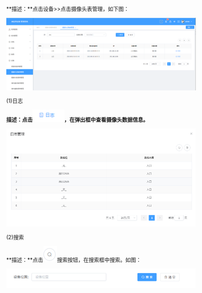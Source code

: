 **描述：**点击设备\>\>点击摄像头表管理，如下图：

![](/media/17cf5baa782514f5b18245a9e36629b1.png)

(1)日志

**描述：点击**![](/media/e800b58c2ab51da3ae36a124199bfef7.png)**，在弹出框中查看摄像头数据信息。**

![](/media/ddff672221d531a9de03081605ef2f80.png)

(2)搜索

**描述：**点击![](/media/0640ee7b1c2945d32bde1f4190a580de.png)搜索按钮，在搜索框中搜索。如图：

![](/media/e6eb18801e8c423b5bcc1ef01f256dae.png)